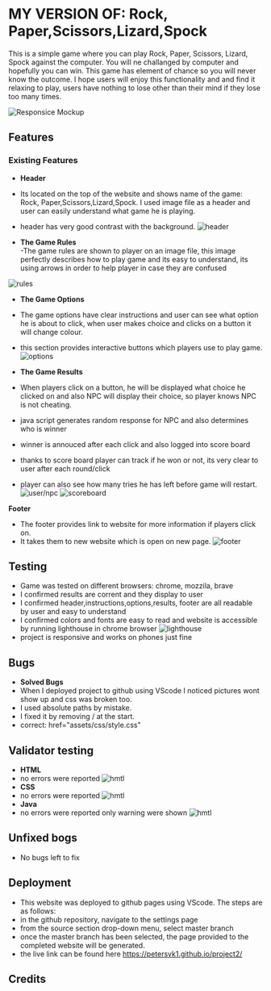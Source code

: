 # MY VERSION OF: Rock, Paper,Scissors,Lizard,Spock

This is a simple game where you can play Rock, Paper, Scissors, Lizard, Spock against the computer.
You will ne challanged by computer and hopefully you can win. This game has element of chance so you will never know the outcome.
I hope users will enjoy this functionality and and find it relaxing to play, users have nothing to lose other than their mind if they lose too many times.

![Responsice Mockup](https://github.com/PeterSvk1/project2/blob/main/assets/readmePics/Screenshotgen.png)
## Features 
### Existing Features
- __Header__ 
- Its located on the top of the website and shows name of the game: Rock, Paper,Scissors,Lizard,Spock. I used image file as a header and user can easily understand what game he is playing.
- header has very good contrast with the background.
![header](https://github.com/PeterSvk1/project2/blob/main/assets/images/logo.jpg)

- __The Game Rules__  
-The game rules are shown to player on an image file, this image perfectly describes how to play game and its easy to understand, its using arrows in order to help player in case they are confused

![rules](https://github.com/PeterSvk1/project2/blob/main/assets/images/rules.jpg)

- __The Game Options__ 
- The game options have clear instructions and user can see what option he is about to click, when user makes choice and clicks on a button it will change colour.
- this section provides interactive buttons which players use to play game.
![options](https://github.com/PeterSvk1/project2/blob/main/assets/readmePics/options.png)

- __The Game Results__ 
- When players click on a button, he will be displayed what choice he clicked on and also NPC will display their choice, so player knows NPC is not cheating.
- java script generates random response for NPC and also determines who is winner 
- winner is annouced after each click and also logged into score board
- thanks to score board player can track if he won or not, its very clear to user after each round/click
- player can also see how many tries he has left before game will restart.
![user/npc](https://github.com/PeterSvk1/project2/blob/main/assets/readmePics/results.png)
![scoreboard](https://github.com/PeterSvk1/project2/blob/main/assets/readmePics/scoreboard.png)

__Footer__ 
- The footer provides link to website for more information if players click on.
- It takes them to new website which is open on new page.
![footer](https://github.com/PeterSvk1/project2/blob/main/assets/readmePics/footer.png)

## Testing
- Game was tested on different browsers: chrome, mozzila, brave
- I confirmed results are corrent and they display to user
- I confirmed header,instructions,options,results, footer  are all readable by user and easy to understand
- I confirmed colors and fonts are easy to read and website is accessible by running lighthouse in chrome browser
![lighthouse](https://github.com/PeterSvk1/project2/blob/main/assets/readmePics/lighthouse.png)
- project is responsive and works on phones just fine

## Bugs
- __Solved Bugs__
 - When I deployed project to github using VScode I noticed pictures wont show up and css was broken too.
 - I used absolute paths by mistake.
 - I fixed it by removing / at the start.
 - correct:  href="assets/css/style.css"
 ## Validator testing
- __HTML__
- no errors were reported
![hmtl](https://github.com/PeterSvk1/project2/blob/main/assets/readmePics/htmlvali.png)
- __CSS__
- no errors were reported 
![hmtl](https://github.com/PeterSvk1/project2/blob/main/assets/readmePics/cssVali.png)
- __Java__
- no errors were reported only warning were shown
![hmtl](https://github.com/PeterSvk1/project2/blob/main/assets/readmePics/javaVali.png)
## Unfixed bogs
- No bugs left to fix

## Deployment
- This website was deployed to github pages using VScode. The steps are as follows:
- in the github repository, navigate to the settings page
- from the source section drop-down menu, select master branch 
- once the master branch has been selected, the page provided to the completed website will be generated.
- the live link can be found here https://petersvk1.github.io/project2/

## Credits